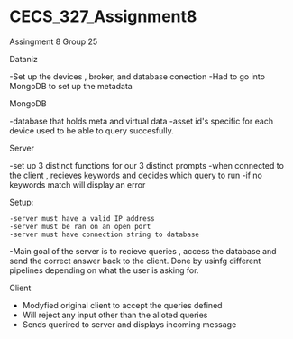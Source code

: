 # CECS_327_Assignment8
Assingment 8 Group 25

Dataniz 

  -Set up the devices , broker, and database conection
  -Had to go into MongoDB to set up the metadata
  
MongoDB

  -database that holds meta and virtual data 
  -asset id's specific for each device used to be able to query succesfully.
  
Server

  -set up 3 distinct functions for our 3 distinct prompts
  -when connected to the client , recieves keywords and decides which query to run
  -if no keywords match will display an error 
  
  Setup: 
  
    -server must have a valid IP address 
    -server must be ran on an open port 
    -server must have connection string to database 
  -Main goal of the server is to recieve queries , access the database and send the correct answer back to the client.
  Done by usinfg different pipelines depending on what the user is asking for. 
  
Client

  - Modyfied original client to accept the queries defined
  - Will reject any input other than the alloted queries
  - Sends querired to server and displays incoming message
